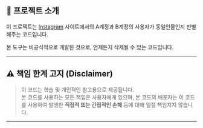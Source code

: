 ## 🎫 프로젝트 소개

이 프로젝트는 [Instagram](https://www.instagram.com/) 사이트에서의 A계정과 B계정의 사용자가 동일인물인지 판별해주는 코드입니다.

본 도구는 비공식적으로 개발된 것으로, 언제든지 삭제될 수 있는 코드입니다.

---

## ⚠️ 책임 한계 고지 (Disclaimer)

> 이 코드는 학습 및 개인적인 참고용으로 제공됩니다.  
> 본 코드를 사용하는 모든 책임은 사용자에게 있으며, 본 코드의 배포자는 이 코드를 사용하여 발생한 **직접적 또는 간접적인 손해** 등에 대해 일절 책임지지 않습니다.  
---
